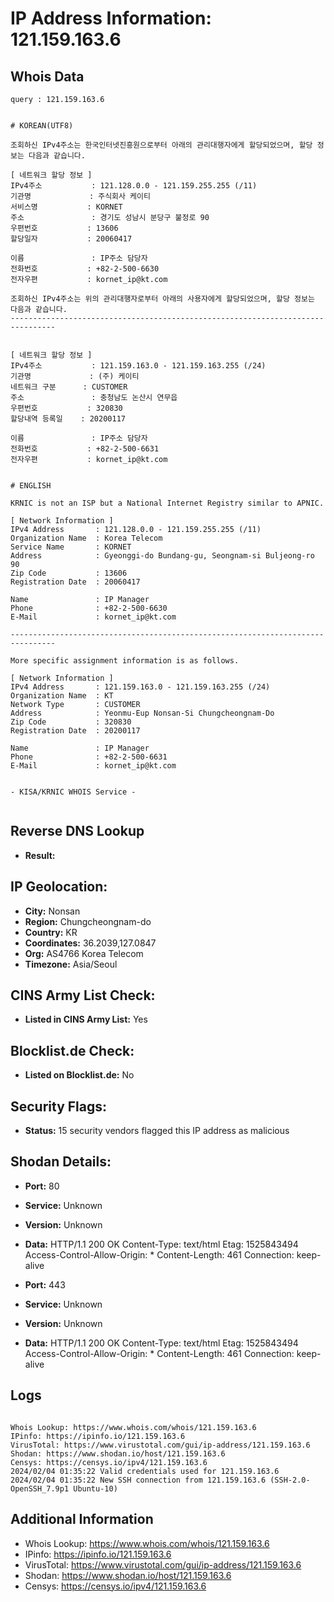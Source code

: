 # IP Address Information: 121.159.163.6

## Whois Data
```
query : 121.159.163.6


# KOREAN(UTF8)

조회하신 IPv4주소는 한국인터넷진흥원으로부터 아래의 관리대행자에게 할당되었으며, 할당 정보는 다음과 같습니다.

[ 네트워크 할당 정보 ]
IPv4주소           : 121.128.0.0 - 121.159.255.255 (/11)
기관명             : 주식회사 케이티
서비스명           : KORNET
주소               : 경기도 성남시 분당구 불정로 90
우편번호           : 13606
할당일자           : 20060417

이름               : IP주소 담당자
전화번호           : +82-2-500-6630
전자우편           : kornet_ip@kt.com

조회하신 IPv4주소는 위의 관리대행자로부터 아래의 사용자에게 할당되었으며, 할당 정보는 다음과 같습니다.
--------------------------------------------------------------------------------


[ 네트워크 할당 정보 ]
IPv4주소           : 121.159.163.0 - 121.159.163.255 (/24)
기관명             : (주) 케이티
네트워크 구분      : CUSTOMER
주소               : 충청남도 논산시 연무읍
우편번호           : 320830
할당내역 등록일    : 20200117

이름               : IP주소 담당자
전화번호           : +82-2-500-6631
전자우편           : kornet_ip@kt.com


# ENGLISH

KRNIC is not an ISP but a National Internet Registry similar to APNIC.

[ Network Information ]
IPv4 Address       : 121.128.0.0 - 121.159.255.255 (/11)
Organization Name  : Korea Telecom
Service Name       : KORNET
Address            : Gyeonggi-do Bundang-gu, Seongnam-si Buljeong-ro 90
Zip Code           : 13606
Registration Date  : 20060417

Name               : IP Manager
Phone              : +82-2-500-6630
E-Mail             : kornet_ip@kt.com

--------------------------------------------------------------------------------

More specific assignment information is as follows.

[ Network Information ]
IPv4 Address       : 121.159.163.0 - 121.159.163.255 (/24)
Organization Name  : KT
Network Type       : CUSTOMER
Address            : Yeonmu-Eup Nonsan-Si Chungcheongnam-Do
Zip Code           : 320830
Registration Date  : 20200117

Name               : IP Manager
Phone              : +82-2-500-6631
E-Mail             : kornet_ip@kt.com


- KISA/KRNIC WHOIS Service -


```
## Reverse DNS Lookup
- **Result:** 

## IP Geolocation:
- **City:** Nonsan
- **Region:** Chungcheongnam-do
- **Country:** KR
- **Coordinates:** 36.2039,127.0847
- **Org:** AS4766 Korea Telecom
- **Timezone:** Asia/Seoul

## CINS Army List Check:
- **Listed in CINS Army List:** 
Yes

## Blocklist.de Check:
- **Listed on Blocklist.de:** 
No

## Security Flags:
- **Status:** 15 security vendors flagged this IP address as malicious

## Shodan Details:
- **Port:** 80
- **Service:** Unknown
- **Version:** Unknown
- **Data:** HTTP/1.1 200 OK
Content-Type: text/html
Etag: 1525843494
Access-Control-Allow-Origin: *
Content-Length: 461
Connection: keep-alive



- **Port:** 443
- **Service:** Unknown
- **Version:** Unknown
- **Data:** HTTP/1.1 200 OK
Content-Type: text/html
Etag: 1525843494
Access-Control-Allow-Origin: *
Content-Length: 461
Connection: keep-alive



## Logs
```

Whois Lookup: https://www.whois.com/whois/121.159.163.6
IPinfo: https://ipinfo.io/121.159.163.6
VirusTotal: https://www.virustotal.com/gui/ip-address/121.159.163.6
Shodan: https://www.shodan.io/host/121.159.163.6
Censys: https://censys.io/ipv4/121.159.163.6
2024/02/04 01:35:22 Valid credentials used for 121.159.163.6
2024/02/04 01:35:22 New SSH connection from 121.159.163.6 (SSH-2.0-OpenSSH_7.9p1 Ubuntu-10)

```
## Additional Information
- Whois Lookup: https://www.whois.com/whois/121.159.163.6
- IPinfo: https://ipinfo.io/121.159.163.6
- VirusTotal: https://www.virustotal.com/gui/ip-address/121.159.163.6
- Shodan: https://www.shodan.io/host/121.159.163.6
- Censys: https://censys.io/ipv4/121.159.163.6

